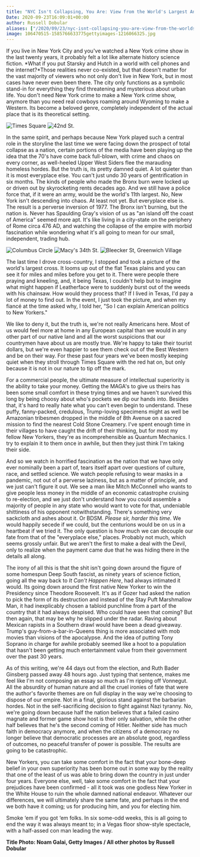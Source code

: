 ```yaml
---
title: "NYC Isn't Collapsing, You Are: View from the World's Largest Anarchist Jurisdiction"
Date: 2020-09-23T16:09:01+00:00
author: Russell Dobular
aliases: ["/2020/09/23/nyc-isnt-collapsing-you-are-view-from-the-worlds-largest-anarchist-jurisdiction"]
image: 106470515-1585766633775gettyimages-1216066325.jpg
---
```


If you live in New York City and you've watched a New York crime show in the last twenty years, it probably felt a lot like alternate history science fiction. *What if you put Starsky and Hutch in a world with cell phones and the internet?*Those realities never co-existed, but that doesn't matter for the vast majority of viewers who not only don't live in New York, but in most cases have never even been there. The city only functions as a symbolic stand-in for everything they find threatening and mysterious about urban life. You don't need New York crime to make a New York crime show, anymore than you need real cowboys roaming around Wyoming to make a Western. Its become a beloved genre, completely independent of the actual place that is its theoretical setting.

![](120041209_10225481262918896_5523615425653795172_o-3.jpg "Times Square")
![](120084186_10225481264238929_4614137874550241937_o-1.jpg "42nd St.")

In the same spirit, and perhaps because New York played such a central role in the storyline the last time we were facing down the prospect of total collapse as a nation, certain portions of the media have been playing up the idea that the 70's have come back full-blown, with crime and chaos on every corner, as well-heeled Upper West Siders flee the marauding homeless hordes. But the truth is, its pretty damned quiet. A lot quieter than it is most everyplace else. You can't just undo 30 years of gentrification in six months. The kinds of people who made the Bronx burn were locked up or driven out by skyrocketing rents decades ago. And we still have a police force that, if it were an army, would be the world's 11th largest. No, New York isn't descending into chaos. At least not yet. But everyplace else is. The result is a perverse inversion of 1977. The Bronx isn't burning, but the nation is. Never has Spaulding Gray's vision of us as "an island off the coast of America" seemed more apt. It's like living in a city-state on the periphery of Rome circa 476 AD, and watching the collapse of the empire with morbid fascination while wondering what it's all going to mean for our small, independent, trading hub.

![](120068544_10225481256678740_7170267820148726172_o-2.jpg "Columbus Circle")
![](120073560_10225481259118801_167719598509204719_o-1.jpg "Macy's 34th St.")
![](120134482_10225481263558912_3585301102476102515_o-3.jpg "Bleecker St, Greenwich Village")

The last time I drove cross-country, I stopped and took a picture of the world's largest cross. It looms up out of the flat Texas plains and you can see it for miles and miles before you get to it. There were people there praying and kneeling, and, it being Texas, I couldn't help but to imagine what might happen if Leatherface were to suddenly burst out of the weeds with his chainsaw. How would they process that? If I lived in Texas, I'd pay a lot of money to find out. In the event, I just took the picture, and when my fiancé at the time asked why, I told her, "So I can explain American politics to New Yorkers."

We like to deny it, but the truth is, we're not really Americans here. Most of us would feel more at home in any European capital than we would in any other part of our native land and all the worst suspicions that our countrymen have about us are mostly true. We're happy to take their tourist dollars, but we're even happier to see them check out of the Best Western and be on their way. For these past four years we've been mostly keeping quiet when they stroll through Times Square with the red hat on, but only because it is not in our nature to tip off the mark. 

For a commercial people, the ultimate measure of intellectual superiority is the ability to take your money. Getting the MAGA's to give us theirs has been some small comfort in these trying times and we haven't survived this long by being choosy about who's pockets we dip our hands into. Besides that, it's hard to really hate what you can't even begin to understand. These puffy, fanny-packed, credulous, Trump-loving specimens might as well be Amazonian tribesmen dropped in the middle of 8th Avenue on a sacred mission to find the nearest Cold Stone Creamery. I've spent enough time in their villages to have caught the drift of their thinking, but for most my fellow New Yorkers, they're as incomprehensible as Quantum Mechanics. I try to explain it to them once in awhile, but then they just think I'm taking their side.

And so we watch in horrified fascination as the nation that we have only ever nominally been a part of, tears itself apart over questions of culture, race, and settled science. We watch people refusing to wear masks in a pandemic, not out of a perverse laziness, but as a matter of principle, and we just can't figure it out. We see a man like Mitch McConnell who wants to give people less money in the middle of an economic catastrophe cruising to re-election, and we just don't understand how you could assemble a majority of people in any state who would want to vote for that, undeniable shittiness of his opponent notwithstanding. There's something very sackcloth and ashes about it. Or BDSM. *Please sir, harder this time.* We would happily secede if we could, but the centurions would be on us in a heartbeat if we tried it. The only question is how much we can decouple our fate from that of the "everyplace else," places. Probably not much, which seems grossly unfair. But we aren't the first to make a deal with the Devil, only to realize when the payment came due that he was hiding there in the details all along.

The irony of all this is that the shit isn't going down around the figure of some homespun Deep South fascist, as ninety years of science fiction, going all the way back to *It Can't Happen Here*, had always intimated it would. Its going down around the first native New Yorker to win the Presidency since Theodore Roosevelt. It's as if Gozer had asked the nation to pick the form of its destruction and instead of the Stay Puft Marshmallow Man, it had inexplicably chosen a tabloid punchline from a part of the country that it had always despised. Who could have seen that coming? But then again, that may be why he slipped under the radar. Raving about Mexican rapists in a Southern drawl would have been a dead giveaway. Trump's guy-from-a-bar-in-Queens thing is more associated with mob movies than visions of the apocalypse. And the idea of putting Tony Soprano in charge for awhile probably seemed like a hoot to a population that hasn't been getting much entertainment value from their government over the past 30 years.

As of this writing, we're 44 days out from the election, and Ruth Bader Ginsberg passed away 48 hours ago. Just typing that sentence, makes me feel like I'm not composing an essay so much as I'm ripping off Vonnegut. All the absurdity of human nature and all the cruel ironies of fate that were the author's favorite themes are on full display in the way we're choosing to dispose of our empire. Not in a final, glorious stand against the barbarian hordes. Not in the self-sacrificing decision to fight against Nazi tyranny. No, we're going down because half the nation believes that a failed casino magnate and former game show host is their only salvation, while the other half believes that he's the second coming of Hitler. Neither side has much faith in democracy anymore, and when the citizens of a democracy no longer believe that democratic processes are an absolute good, regardless of outcomes, no peaceful transfer of power is possible. The results are going to be catastrophic.

New Yorkers, you can take some comfort in the fact that your bone-deep belief in your own superiority has been borne out in some way by the reality that one of the least of us was able to bring down the country in just under four years. Everyone else, well, take some comfort in the fact that your prejudices have been confirmed - all it took was one godless New Yorker in the White House to ruin the whole damned national endeavor. Whatever our differences, we will ultimately share the same fate, and perhaps in the end we both have it coming; us for producing him, and you for electing him. 

Smoke ‘em if you got ‘em folks. In six some-odd weeks, this is all going to end the way it was always meant to; in a Vegas floor show-style spectacle, with a half-assed con man leading the way.

**Title Photo: Noam Galai, Getty Images / All other photos by Russell Dobular**
